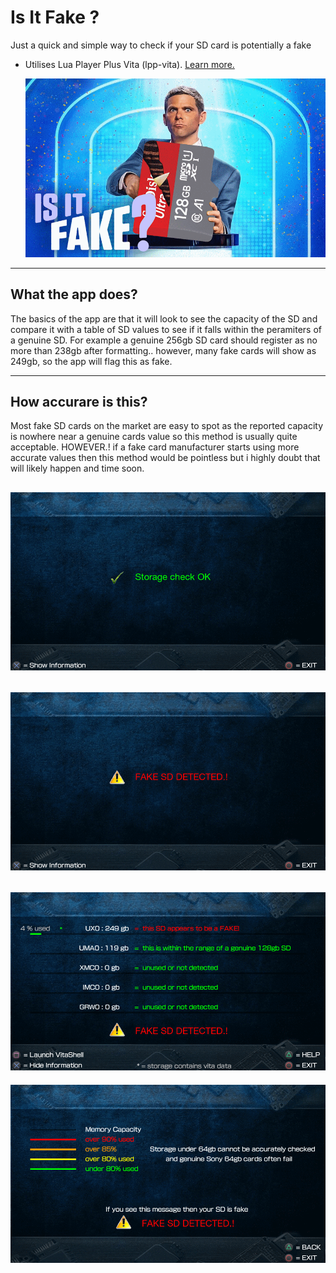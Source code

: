 # Is It Fake ?

Just a quick and simple way to check if your SD card is potentially a fake
* Utilises Lua Player Plus Vita (lpp-vita). [Learn more.](https://github.com/Rinnegatamante/lpp-vita)

  ![Screenshot](https://github.com/AntHJ/Is-It-Fake/blob/main/IsItFake.png)

-----

## What the app does?
The basics of the app are that it will look to see the capacity of the SD and compare it with a table of SD values to see if it falls within the peramiters of a genuine SD.
For example a genuine 256gb SD card should register as no more than 238gb after formatting.. however, many fake cards will show as 249gb, so the app will flag this as fake.

-----

## How accurare is this?
Most fake SD cards on the market are easy to spot as the reported capacity is nowhere near a genuine cards value so this method is usually quite acceptable.
HOWEVER.! if a fake card manufacturer starts using more accurate values then this method would be pointless but i highly doubt that will likely happen and time soon.

![Screenshot](https://github.com/AntHJ/Is-It-Fake/blob/main/IsItFake_Image1.png)
-----
![Screenshot](https://github.com/AntHJ/Is-It-Fake/blob/main/IsItFake_Image2.png)
-----
![Screenshot](https://github.com/AntHJ/Is-It-Fake/blob/main/IsItFake_Image3.png)
-----
![Screenshot](https://github.com/AntHJ/Is-It-Fake/blob/main/IsItFake_Image4.png)

